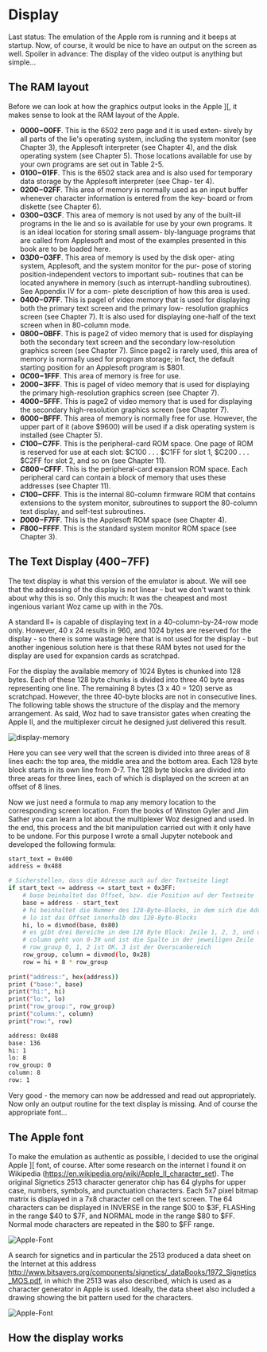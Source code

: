 # Display
Last status: The emulation of the Apple rom is running and it beeps at startup. Now, of course, 
it would be nice to have an output on the screen as well. Spoiler in advance: The display of the video output is anything but simple...

## The RAM layout
Before we can look at how the graphics output looks in the Apple ][, it makes sense to look at the RAM layout of the Apple. 

- **$0000-$00FF**. This is the 6502 zero page and it is used exten- sively by all parts of the lie's operating system, including the system monitor (see Chapter 3), the Applesoft interpreter (see Chapter 4), and the disk operating system (see Chapter 5). Those locations available for use by your own programs are set out in Table 2-5.
- **$0100-$01FF**. This is the 6502 stack area and is also used for temporary data storage by the Applesoft interpreter (see Chap- ter 4).
- **$0200-$02FF**. This area of memory is normally used as an input buffer whenever character information is entered from the key- board or from diskette (see Chapter 6).
- **$0300-$03CF**. This area of memory is not used by any of the built-iil programs in the lie and so is available for use by your own programs. It is an ideal location for storing small assem- bly-language programs that are called from Applesoft and most of the examples presented in this book are to be loaded here.
- **$03D0-$03FF**. This area of memory is used by the disk oper- ating system, Applesoft, and the system monitor for the pur- pose of storing position-independent vectors to important sub- routines that can be located anywhere in memory (such as interrupt-handling subroutines). See Appendix IV for a com- plete description of how this area is used.
- **$0400-$07FF**. This is pagel of video memory that is used for displaying both the primary text screen and the primary low- resolution graphics screen (see Chapter 7). It is also used for displaying one-half of the text screen when in 80-column mode.
- **$0800-$0BFF**. This is page2 of video memory that is used for displaying both the secondary text screen and the secondary low-resolution graphics screen (see Chapter 7). Since page2 is rarely used, this area of memory is normally used for program storage; in fact, the default starting position for an Applesoft program is $801.
- **$0C00-$1FFF**. This area of memory is free for use.
- **$2000-$3FFF**. This is pagel of video memory that is used for displaying the primary high-resolution graphics screen (see Chapter 7).
- **$4000-$5FFF**. This is page2 of video memory that is used for displaying the secondary high-resolution graphics screen (see Chapter 7).
- **$6000-$BFFF**. This area of memory is normally free for use. However, the upper part of it (above $9600) will be used if a disk operating system is installed (see Chapter 5).
- **$C100-$C7FF**. This is the peripheral-card ROM space. One page of ROM is reserved for use at each slot: $C100 . . . $C1FF for slot 1, $C200 . . . $C2FF for slot 2, and so on (see Chapter 11).
- **$C800-$CFFF**. This is the peripheral-card expansion ROM space. Each peripheral card can contain a block of memory that uses these addresses (see Chapter 11).
- **$C100-$CFFF**. This is the internal 80-column firmware ROM that contains extensions to the system monitor, subroutines to support the 80-column text display, and self-test subroutines.
- **$D000-$F7FF**. This is the Applesoft ROM space (see Chapter 4).
- **$F800-$FFFF**. This is the standard system monitor ROM space (see Chapter 3).

## The Text Display ($400-$7FF)
The text display is what this version of the emulator is about. We will see that the addressing of the display is not linear - but we don't want to think about why this is so. Only this much: It was the cheapest and most ingenious variant Woz came up with in the 70s. 

A standard II+ is capable of displaying text in a 40-column-by-24-row mode only. However, 40 x 24 results in 960, and 1024 bytes are reserved for the display - so there is some wastage here that is not used for the display - but another ingenious solution here is that these RAM bytes not used for the display are used for expansion cards as scratchpad.

For the display the available memory of 1024 Bytes is chunked into 128 bytes. Each of these 128 byte chunks is divided into three 40 byte areas representing one line. The remaining 8 bytes (3 x 40 = 120) serve as scratchpad. However, the three 40-byte blocks are not in consecutive lines. The following table shows the structure of the display and the memory arrangement. As said, Woz had to save transistor gates when creating the Apple II, and the multiplexer circuit he designed just delivered this result.

![display-memory](/images/display-memory-layout.png)

Here you can see very well that the screen is divided into three areas of 8 lines each: the top area, the middle area and the bottom area. Each 128 byte block starts in its own line from 0-7. The 128 byte blocks are divided into three areas for three lines, each of which is displayed on the screen at an offset of 8 lines.

Now we just need a formula to map any memory location to the corresponding screen location. From the books of Winston Gyler and Jim Sather you can learn a lot about the multiplexer Woz designed and used. In the end, this process and the bit manipulation carried out with it only have to be undone. For this purpose I wrote a small Jupyter notebook and developed the following formula: 

```bash
start_text = 0x400
address = 0x488

# Sicherstellen, dass die Adresse auch auf der Textseite liegt
if start_text <= address <= start_text + 0x3FF:
    # base beinhaltet das Offset, bzw. die Position auf der Textseite
    base = address - start_text
    # hi beinhaltet die Nummer des 128-Byte-Blocks, in dem sich die Adresse befindet (0-7)
    # lo ist das Offset innerhalb des 128-Byte-Blocks
    hi, lo = divmod(base, 0x80)
    # es gibt drei Bereiche in dem 128 Byte Block: Zeile 1, 2, 3, und der Overscanbereich
    # column geht von 0-39 und ist die Spalte in der jeweiligen Zeile
    # row_group 0, 1, 2 ist OK. 3 ist der Overscanbereich
    row_group, column = divmod(lo, 0x28)
    row = hi + 8 * row_group
    
print("address:", hex(address))
print ("base:", base)
print("hi:", hi)
print("lo:", lo)
print("row_group:", row_group)
print("column:", column)
print("row:", row)

address: 0x488
base: 136
hi: 1
lo: 8
row_group: 0
column: 8
row: 1
```

Very good - the memory can now be addressed and read out appropriately. Now only an output routine for the text display is missing. And of course the appropriate font...

## The Apple font
To make the emulation as authentic as possible, I decided to use the original Apple ][ font, of course. After some research on the internet I found it on Wikipedia (https://en.wikipedia.org/wiki/Apple_II_character_set).
The original Signetics 2513 character generator chip has 64 glyphs for upper case, numbers, symbols, and punctuation characters. Each 5x7 pixel bitmap matrix is displayed in a 7x8 character cell on the text screen. The 64 characters can be displayed in INVERSE in the range $00 to $3F, FLASHing in the range $40 to $7F, and NORMAL mode in the range $80 to $FF. Normal mode characters are repeated in the $80 to $FF range.

![Apple-Font](/images/Apple_II_character_set.gif)

A search for signetics and in particular the 2513 produced a data sheet on the Internet at this address http://www.bitsavers.org/components/signetics/_dataBooks/1972_Signetics_MOS.pdf, in which the 2513 was also described, which is used as a character generator in Apple is used. Ideally, the data sheet also included a drawing showing the bit pattern used for the characters.

![Apple-Font](/images/font-bitpattern.png)

## How the display works

